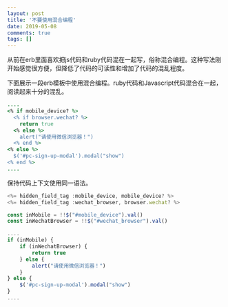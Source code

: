 ```yaml
---
layout: post
title: '不要使用混合编程'
date: 2019-05-08
comments: true
tags: []
---
```


从前在erb里面喜欢把js代码和ruby代码混在一起写，俗称混合编程。这种写法刚开始感觉很方便，但降低了代码的可读性和增加了代码的混乱程度。

下面展示一段erb模板中使用混合编程。ruby代码和Javascript代码混合在一起，阅读起来十分的混乱。

```ruby
....
<% if mobile_device? %>
  <% if browser.wechat? %>
    return true
  <% else %>
    alert("请使用微信浏览器！")
  <% end %>
<% else %>
  $('#pc-sign-up-modal').modal("show")
<% end %>
....
```

保持代码上下文使用同一语法。

```js
<%= hidden_field_tag :mobile_device, mobile_device? %>
<%= hidden_field_tag :wechat_browser, browser.wechat? %>

const inMobile = !!$("#mobile_device").val()
const inWechatBrowser = !!$("#wechat_browser").val()

....
if (inMobile) {
	if (inWechatBrowser) {
		return true
	} else {
		alert("请使用微信浏览器！")
	}
} else {
	$('#pc-sign-up-modal').modal("show")
}
....
```

